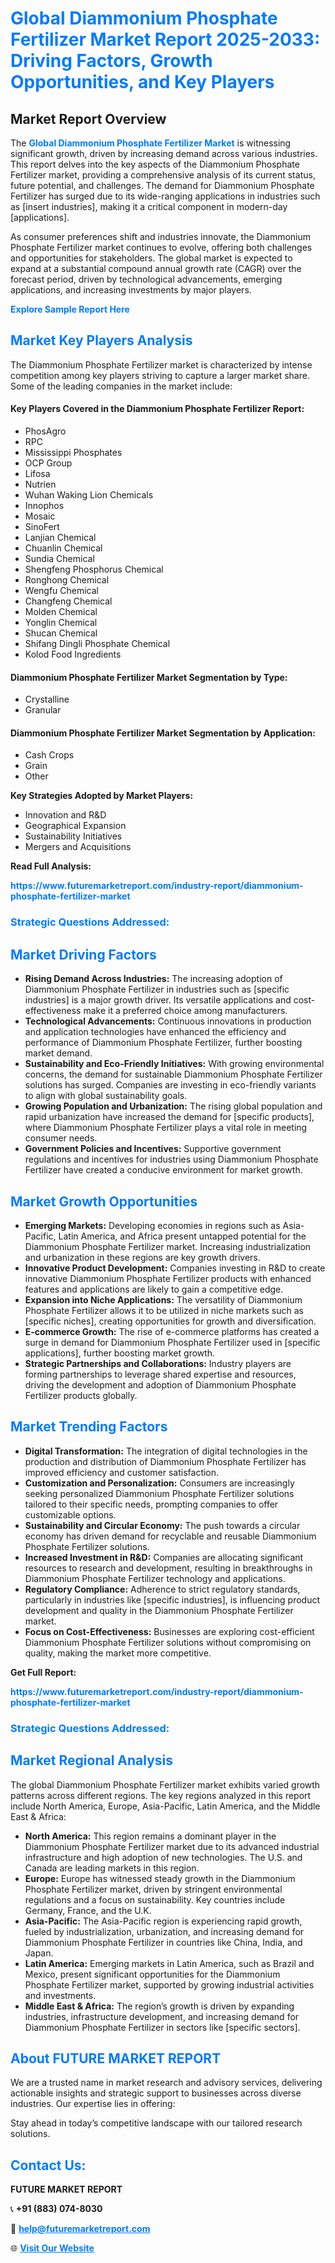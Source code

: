 <h1 style="color: #007BFF;">Global Diammonium Phosphate Fertilizer Market Report 2025-2033: Driving Factors, Growth Opportunities, and Key Players</h1>

<section id="overview">
<h2>Market Report Overview</h2>
<p>The <a href="https://www.futuremarketreport.com/industry-report/diammonium-phosphate-fertilizer-market" style="color: #007BFF; text-decoration: none;"><strong>Global Diammonium Phosphate Fertilizer Market</strong></a> is witnessing significant growth, driven by increasing demand across various industries. This report delves into the key aspects of the Diammonium Phosphate Fertilizer market, providing a comprehensive analysis of its current status, future potential, and challenges. The demand for Diammonium Phosphate Fertilizer has surged due to its wide-ranging applications in industries such as [insert industries], making it a critical component in modern-day [applications].</p>
<p>As consumer preferences shift and industries innovate, the Diammonium Phosphate Fertilizer market continues to evolve, offering both challenges and opportunities for stakeholders. The global market is expected to expand at a substantial compound annual growth rate (CAGR) over the forecast period, driven by technological advancements, emerging applications, and increasing investments by major players.</p>
</section>

<section id="overview">
<p><a href="https://www.futuremarketreport.com/request-sample/reportId=115149" style="color: #007BFF; text-decoration: none;"><strong>Explore Sample Report Here</strong></a></p>
</section>

<section id="key-players">
<h2 style="color: #007BFF;">Market Key Players Analysis</h2>
<p>The Diammonium Phosphate Fertilizer market is characterized by intense competition among key players striving to capture a larger market share. Some of the leading companies in the market include:</p>
<h4>Key Players Covered in the Diammonium Phosphate Fertilizer Report:</h4>
<ul><li>PhosAgro</li><li>RPC</li><li>Mississippi Phosphates</li><li>OCP Group</li><li>Lifosa</li><li>Nutrien</li><li>Wuhan Waking Lion Chemicals</li><li>Innophos</li><li>Mosaic</li><li>SinoFert</li><li>Lanjian Chemical</li><li>Chuanlin Chemical</li><li>Sundia Chemical</li><li>Shengfeng Phosphorus Chemical</li><li>Ronghong Chemical</li><li>Wengfu Chemical</li><li>Changfeng Chemical</li><li>Molden Chemical</li><li>Yonglin Chemical</li><li>Shucan Chemical</li><li>Shifang Dingli Phosphate Chemical</li><li>Kolod Food Ingredients</li></ul>
<h4>Diammonium Phosphate Fertilizer Market Segmentation by Type:</h4>
<ul><li>Crystalline</li><li>Granular</li></ul>

<h4>Diammonium Phosphate Fertilizer Market Segmentation by Application:</h4>
<ul><li>Cash Crops</li><li>Grain</li><li>Other</li></ul>
<p><strong>Key Strategies Adopted by Market Players:</strong></p>
<ul>
<li>Innovation and R&D</li>
<li>Geographical Expansion</li>
<li>Sustainability Initiatives</li>
<li>Mergers and Acquisitions</li>
</ul>
</section>

<section>
<p><strong>Read Full Analysis: </strong></p><a href="https://www.futuremarketreport.com/industry-report/diammonium-phosphate-fertilizer-market" style="color: #007BFF; text-decoration: none;"><strong>https://www.futuremarketreport.com/industry-report/diammonium-phosphate-fertilizer-market</strong></a>
<h3 style="color: #007BFF;">Strategic Questions Addressed:</h3>
</section>

<section id="driving-factors">
<h2 style="color: #007BFF;">Market Driving Factors</h2>
<ul>
<li><strong>Rising Demand Across Industries:</strong> The increasing adoption of Diammonium Phosphate Fertilizer in industries such as [specific industries] is a major growth driver. Its versatile applications and cost-effectiveness make it a preferred choice among manufacturers.</li>
<li><strong>Technological Advancements:</strong> Continuous innovations in production and application technologies have enhanced the efficiency and performance of Diammonium Phosphate Fertilizer, further boosting market demand.</li>
<li><strong>Sustainability and Eco-Friendly Initiatives:</strong> With growing environmental concerns, the demand for sustainable Diammonium Phosphate Fertilizer solutions has surged. Companies are investing in eco-friendly variants to align with global sustainability goals.</li>
<li><strong>Growing Population and Urbanization:</strong> The rising global population and rapid urbanization have increased the demand for [specific products], where Diammonium Phosphate Fertilizer plays a vital role in meeting consumer needs.</li>
<li><strong>Government Policies and Incentives:</strong> Supportive government regulations and incentives for industries using Diammonium Phosphate Fertilizer have created a conducive environment for market growth.</li>
</ul>
</section>

<section id="growth-opportunities">
<h2 style="color: #007BFF;">Market Growth Opportunities</h2>
<ul>
<li><strong>Emerging Markets:</strong> Developing economies in regions such as Asia-Pacific, Latin America, and Africa present untapped potential for the Diammonium Phosphate Fertilizer market. Increasing industrialization and urbanization in these regions are key growth drivers.</li>
<li><strong>Innovative Product Development:</strong> Companies investing in R&D to create innovative Diammonium Phosphate Fertilizer products with enhanced features and applications are likely to gain a competitive edge.</li>
<li><strong>Expansion into Niche Applications:</strong> The versatility of Diammonium Phosphate Fertilizer allows it to be utilized in niche markets such as [specific niches], creating opportunities for growth and diversification.</li>
<li><strong>E-commerce Growth:</strong> The rise of e-commerce platforms has created a surge in demand for Diammonium Phosphate Fertilizer used in [specific applications], further boosting market growth.</li>
<li><strong>Strategic Partnerships and Collaborations:</strong> Industry players are forming partnerships to leverage shared expertise and resources, driving the development and adoption of Diammonium Phosphate Fertilizer products globally.</li>
</ul>
</section>

<section id="trending-factors">
<h2 style="color: #007BFF;">Market Trending Factors</h2>
<ul>
<li><strong>Digital Transformation:</strong> The integration of digital technologies in the production and distribution of Diammonium Phosphate Fertilizer has improved efficiency and customer satisfaction.</li>
<li><strong>Customization and Personalization:</strong> Consumers are increasingly seeking personalized Diammonium Phosphate Fertilizer solutions tailored to their specific needs, prompting companies to offer customizable options.</li>
<li><strong>Sustainability and Circular Economy:</strong> The push towards a circular economy has driven demand for recyclable and reusable Diammonium Phosphate Fertilizer solutions.</li>
<li><strong>Increased Investment in R&D:</strong> Companies are allocating significant resources to research and development, resulting in breakthroughs in Diammonium Phosphate Fertilizer technology and applications.</li>
<li><strong>Regulatory Compliance:</strong> Adherence to strict regulatory standards, particularly in industries like [specific industries], is influencing product development and quality in the Diammonium Phosphate Fertilizer market.</li>
<li><strong>Focus on Cost-Effectiveness:</strong> Businesses are exploring cost-efficient Diammonium Phosphate Fertilizer solutions without compromising on quality, making the market more competitive.</li>
</ul>
</section>

<section>
<p><strong>Get Full Report: </strong></p><a href="https://www.futuremarketreport.com/industry-report/diammonium-phosphate-fertilizer-market" style="color: #007BFF; text-decoration: none;"><strong>https://www.futuremarketreport.com/industry-report/diammonium-phosphate-fertilizer-market</strong></a>
<h3 style="color: #007BFF;">Strategic Questions Addressed:</h3>
</section>


<section id="regional-analysis">
<h2 style="color: #007BFF;">Market Regional Analysis</h2>
<p>The global Diammonium Phosphate Fertilizer market exhibits varied growth patterns across different regions. The key regions analyzed in this report include North America, Europe, Asia-Pacific, Latin America, and the Middle East & Africa:</p>
<ul>
<li><strong>North America:</strong> This region remains a dominant player in the Diammonium Phosphate Fertilizer market due to its advanced industrial infrastructure and high adoption of new technologies. The U.S. and Canada are leading markets in this region.</li>
<li><strong>Europe:</strong> Europe has witnessed steady growth in the Diammonium Phosphate Fertilizer market, driven by stringent environmental regulations and a focus on sustainability. Key countries include Germany, France, and the U.K.</li>
<li><strong>Asia-Pacific:</strong> The Asia-Pacific region is experiencing rapid growth, fueled by industrialization, urbanization, and increasing demand for Diammonium Phosphate Fertilizer in countries like China, India, and Japan.</li>
<li><strong>Latin America:</strong> Emerging markets in Latin America, such as Brazil and Mexico, present significant opportunities for the Diammonium Phosphate Fertilizer market, supported by growing industrial activities and investments.</li>
<li><strong>Middle East & Africa:</strong> The region’s growth is driven by expanding industries, infrastructure development, and increasing demand for Diammonium Phosphate Fertilizer in sectors like [specific sectors].</li>
</ul>
</section>

<footer>
<h2 style="color: #007BFF;">About FUTURE MARKET REPORT</h2>
<p>We are a trusted name in market research and advisory services, delivering actionable insights and strategic support to businesses across diverse industries. Our expertise lies in offering:</p>

<p>Stay ahead in today’s competitive landscape with our tailored research solutions.</p>

<h2 style="color: #007BFF;">Contact Us:</h2>
<p><strong>FUTURE MARKET REPORT</strong></p>
<p>📞 <strong>+91 (883) 074-8030</strong></p>
<p>📧 <strong><a href="mailto:help@futuremarketreport.com" style="color: #007BFF;">help@futuremarketreport.com</a></strong></p>
<p>🌐 <strong><a href="https://www.futuremarketreport.com/" style="color: #007BFF;">Visit Our Website</a></strong></p>
</footer>